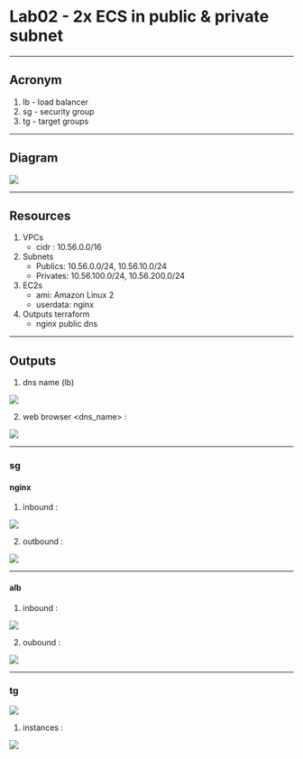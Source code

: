 # Lab02 - 2x ECS in public & private subnet

---

## Acronym
1. lb - load balancer
2. sg - security group
3. tg - target groups

---

## Diagram
[<img src="https://i.imgur.com/b89yXrS.png">](https://i.imgur.com/b89yXrS.png)

---

## Resources
1. VPCs
    * cidr : 10.56.0.0/16
2. Subnets
    * Publics: 10.56.0.0/24, 10.56.10.0/24
    * Privates: 10.56.100.0/24, 10.56.200.0/24
3. EC2s
    * ami: Amazon Linux 2
    * userdata: nginx
4. Outputs terraform
    * nginx public dns

---

## Outputs
1. dns name (lb)

[<img src="https://i.imgur.com/vqpEqwF.png">](https://i.imgur.com/vqpEqwF.png)

2. web browser <dns_name> :

[<img src="https://i.imgur.com/KL7x5il.png">](https://i.imgur.com/KL7x5il.png)

---

### sg 
#### nginx
1. inbound :

[<img src="https://i.imgur.com/rLoWLo9.png">](https://i.imgur.com/rLoWLo9.png)

2. outbound :

[<img src="https://i.imgur.com/3cnjhFh.png">](https://i.imgur.com/3cnjhFh.png)

---

#### alb
1. inbound :

[<img src="https://i.imgur.com/Xr1Kqo7.png">](https://i.imgur.com/Xr1Kqo7.png)

2. oubound : 

[<img src="https://i.imgur.com/e75qVGH.png">](https://i.imgur.com/e75qVGH.png)

---

### tg
[<img src="https://i.imgur.com/ekr5UoS.png">](https://i.imgur.com/ekr5UoS.png)

1. instances :

[<img src="https://i.imgur.com/FtSjlfS.png">](https://i.imgur.com/FtSjlfS.png)
